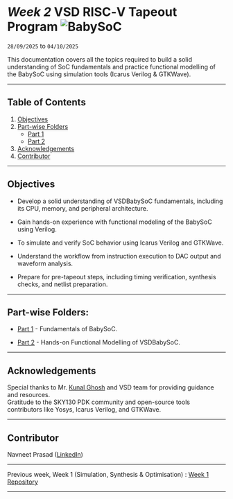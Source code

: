 # *Week 2* VSD RISC‑V Tapeout Program ![BabySoC](https://img.shields.io/badge/SoC_Research_%26_Hands_On-Done-darkgreen)

`28/09/2025` to `04/10/2025`

This documentation covers all the topics required to build a solid understanding of SoC fundamentals and practice functional modelling of the BabySoC using simulation tools (Icarus Verilog & GTKWave). 

---

## Table of Contents
  
1. [Objectives](#objectives)  
2. [Part-wise Folders](#part-wise-folders)
    - [Part 1](https://github.com/navneetprasad1311/vsd-soc-pgrm-w2/blob/main/Part1/README.md)
    - [Part 2](https://github.com/navneetprasad1311/vsd-soc-pgrm-w2/blob/main/Part2/README.md)
2. [Acknowledgements](#acknowledgements)  
3. [Contributor](#contributor)

---

## Objectives

- Develop a solid understanding of VSDBabySoC fundamentals, including its CPU, memory, and peripheral architecture.

- Gain hands-on experience with functional modeling of the BabySoC using Verilog.

- To simulate and verify SoC behavior using Icarus Verilog and GTKWave.

- Understand the workflow from instruction execution to DAC output and waveform analysis.

- Prepare for pre-tapeout steps, including timing verification, synthesis checks, and netlist preparation.

---

## Part-wise Folders:

- [Part 1](https://github.com/navneetprasad1311/vsd-soc-pgrm-w2/tree/main/Part1) - Fundamentals of BabySoC.

- [Part 2](https://github.com/navneetprasad1311/vsd-soc-pgrm-w2/tree/main/Part2) - Hands-on Functional Modelling of VSDBabySoC.

---

## Acknowledgements

Special thanks to Mr. [Kunal Ghosh](https://in.linkedin.com/in/kunal-ghosh-vlsisystemdesign-com-28084836) and VSD team for providing guidance and resources.  
Gratitude to the SKY130 PDK community and open-source tools contributors like Yosys, Icarus Verilog, and GTKWave.

---

## Contributor
  Navneet Prasad ([LinkedIn](https://linkedin.com/in/navneetprasad1311)) 

---

Previous week, Week 1 (Simulation, Synthesis & Optimisation) : [Week 1 Repository](https://github.com/navneetprasad1311/vsd-soc-pgrm-w1)

---
